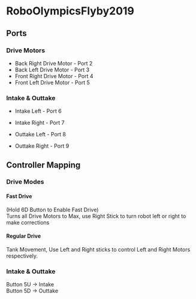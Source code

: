 # RoboOlympicsFlyby2019

## Ports
### Drive Motors
* Back Right Drive Motor - Port 2
* Back Left Drive Motor - Port 3
* Front Right Drive Motor - Port 4
* Front Left Drive Motor - Port 5
### Intake & Outtake
* Intake Left - Port 6
* Intake Right - Port 7

* Outtake Left - Port 8
* Outtake Right - Port 9
 
 ## Controller Mapping
 ### Drive Modes
 #### Fast Drive
  (Hold 6D Button to Enable Fast Drive)  
  Turns all Drive Motors to Max, use Right Stick to turn robot left or right to make corrections
 #### Regular Drive
  Tank Movement, Use Left and Right sticks to control Left and Right Motors respectively. 
 ### Intake & Outtake
 Button 5U -> Intake  
 Button 5D -> Outtake

